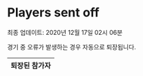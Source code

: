 # Players sent off
최종 업데이트: 2020년 12월 17일 02시 06분


경기 중 오류가 발생하는 경우 자동으로 퇴장됩니다.


| 퇴장된 참가자 |
|:---:|